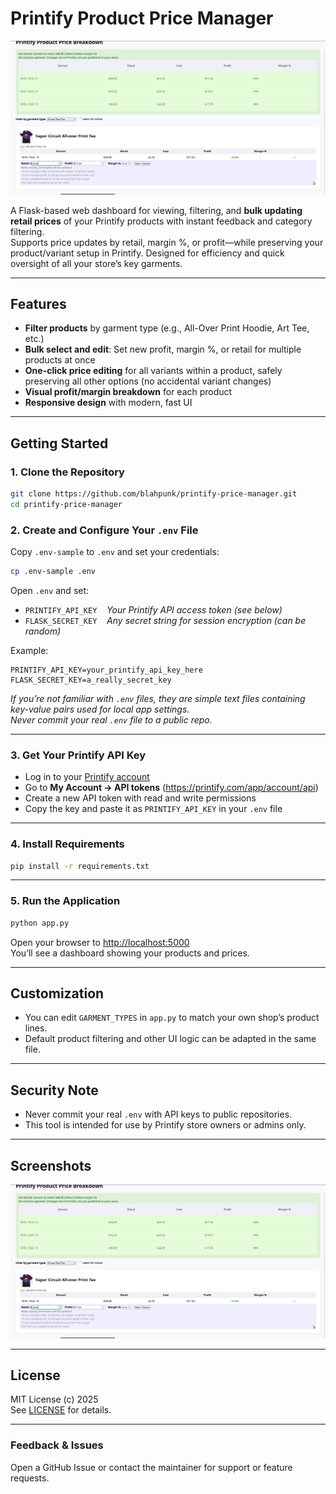 # Printify Product Price Manager

![App Screenshot](screenshots/Screenshot_2025-07-24_16-50-43.png)

A Flask-based web dashboard for viewing, filtering, and **bulk updating retail prices** of your Printify products with instant feedback and category filtering.  
Supports price updates by retail, margin %, or profit—while preserving your product/variant setup in Printify. Designed for efficiency and quick oversight of all your store’s key garments.

---

## Features

- **Filter products** by garment type (e.g., All-Over Print Hoodie, Art Tee, etc.)
- **Bulk select and edit**: Set new profit, margin %, or retail for multiple products at once
- **One-click price editing** for all variants within a product, safely preserving all other options (no accidental variant changes)
- **Visual profit/margin breakdown** for each product
- **Responsive design** with modern, fast UI

---

## Getting Started

### 1. Clone the Repository

```sh
git clone https://github.com/blahpunk/printify-price-manager.git
cd printify-price-manager
```

### 2. Create and Configure Your `.env` File

Copy `.env-sample` to `.env` and set your credentials:

```sh
cp .env-sample .env
```

Open `.env` and set:

- `PRINTIFY_API_KEY`    *Your Printify API access token (see below)*
- `FLASK_SECRET_KEY`    *Any secret string for session encryption (can be random)*

Example:

```dotenv
PRINTIFY_API_KEY=your_printify_api_key_here
FLASK_SECRET_KEY=a_really_secret_key
```

*If you’re not familiar with `.env` files, they are simple text files containing key-value pairs used for local app settings.  
Never commit your real `.env` file to a public repo.*

---

### 3. Get Your Printify API Key

- Log in to your [Printify account](https://printify.com/)
- Go to **My Account → API tokens** (https://printify.com/app/account/api)
- Create a new API token with read and write permissions
- Copy the key and paste it as `PRINTIFY_API_KEY` in your `.env` file

---

### 4. Install Requirements

```sh
pip install -r requirements.txt
```

---

### 5. Run the Application

```sh
python app.py
```

Open your browser to [http://localhost:5000](http://localhost:5000)  
You’ll see a dashboard showing your products and prices.

---

## Customization

- You can edit `GARMENT_TYPES` in `app.py` to match your own shop’s product lines.
- Default product filtering and other UI logic can be adapted in the same file.

---

## Security Note

- Never commit your real `.env` with API keys to public repositories.
- This tool is intended for use by Printify store owners or admins only.

---

## Screenshots

![App Screenshot](screenshots/Screenshot_2025-07-24_16-50-43.png)

---

## License

MIT License (c) 2025  
See [LICENSE](LICENSE) for details.

---

### Feedback & Issues

Open a GitHub Issue or contact the maintainer for support or feature requests.
